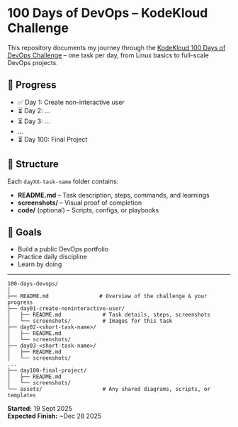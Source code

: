 # 100 Days of DevOps – KodeKloud Challenge

This repository documents my journey through the [KodeKloud 100 Days of DevOps Challenge](https://kodekloud.com) – one task per day, from Linux basics to full-scale DevOps projects.

## 📅 Progress
- ✅ Day 1: Create non-interactive user
- ⏳ Day 2: ...
- ⏳ Day 3: ...
- ...
- ⏳ Day 100: Final Project

## 📂 Structure
Each `dayXX-task-name` folder contains:
- **README.md** – Task description, steps, commands, and learnings
- **screenshots/** – Visual proof of completion
- **code/** (optional) – Scripts, configs, or playbooks

## 🎯 Goals
- Build a public DevOps portfolio
- Practice daily discipline
- Learn by doing

---


```
100-days-devops/
│
├── README.md                # Overview of the challenge & your progress
├── day01-create-noninteractive-user/
│   ├── README.md             # Task details, steps, screenshots
│   └── screenshots/          # Images for this task
├── day02-<short-task-name>/
│   ├── README.md
│   └── screenshots/
├── day03-<short-task-name>/
│   ├── README.md
│   └── screenshots/
...
├── day100-final-project/
│   ├── README.md
│   └── screenshots/
└── assets/                   # Any shared diagrams, scripts, or templates

```

**Started:** 19 Sept 2025  
**Expected Finish:** ~Dec 28 2025

